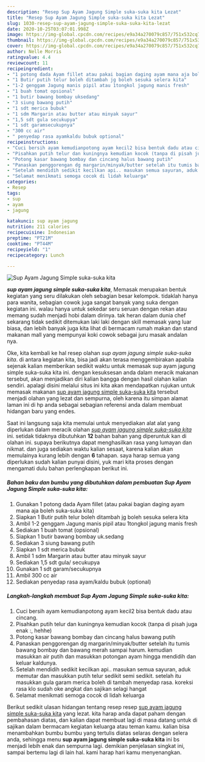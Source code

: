 ```yaml
---
description: "Resep Sup Ayam Jagung Simple suka-suka kita Lezat"
title: "Resep Sup Ayam Jagung Simple suka-suka kita Lezat"
slug: 1030-resep-sup-ayam-jagung-simple-suka-suka-kita-lezat
date: 2020-10-25T03:07:01.998Z
image: https://img-global.cpcdn.com/recipes/e9a34a270079c857/751x532cq70/sup-ayam-jagung-simple-suka-suka-kita-foto-resep-utama.jpg
thumbnail: https://img-global.cpcdn.com/recipes/e9a34a270079c857/751x532cq70/sup-ayam-jagung-simple-suka-suka-kita-foto-resep-utama.jpg
cover: https://img-global.cpcdn.com/recipes/e9a34a270079c857/751x532cq70/sup-ayam-jagung-simple-suka-suka-kita-foto-resep-utama.jpg
author: Nelle Morris
ratingvalue: 4.4
reviewcount: 11
recipeingredient:
- "1 potong dada Ayam fillet atau pakai bagian daging ayam mana aja boleh sukasuka kita"
- "1 Butir putih telur boleh ditambah jg boleh sesuka selera kita"
- "1-2 genggam Jagung manis pipil atau 1tongkol jagung manis fresh"
- "1 buah tomat opsional"
- "1 butir bawang bombay uksedang"
- "3 siung bawang putih"
- "1 sdt merica bubuk"
- "1 sdm Margarin atau butter atau minyak sayur"
- "1,5 sdt gula secukupya"
- "1 sdt garamsecukupnya"
- "300 cc air"
- " penyedap rasa ayamkaldu bubuk optional"
recipeinstructions:
- "Cuci bersih ayam kemudianpotong ayam kecil2 bisa bentuk dadu atau cincang."
- "Pisahkan putih telur dan kuningnya kemudian kocok (tanpa di pisah juga enak :, hehhe)"
- "Potong kasar bawang bombay dan cincang halus bawang putih"
- "Panaskan penggorengan dg margarin/minyak/butter setelah itu tumis bawang bombay dan bawang merah sampai harum. kemudian masukkan air putih dan masukkan potongan ayam hingga mendidih dan keluar kaldunya."
- "Setelah mendidih sedikit kecilkan api.. masukan semua sayuran, aduk memutar dan masukkan putih telur sedikit semi sedikit. setelah itu masukkan gula garam merica boleh di tambah menyedap rasa. koreksi rasa klo sudah oke angkat dan sajikan selagi hangat"
- "Selamat menikmati semoga cocok di lidah keluarga"
categories:
- Resep
tags:
- sup
- ayam
- jagung

katakunci: sup ayam jagung 
nutrition: 211 calories
recipecuisine: Indonesian
preptime: "PT21M"
cooktime: "PT44M"
recipeyield: "1"
recipecategory: Lunch

---
```



![Sup Ayam Jagung Simple suka-suka kita](https://img-global.cpcdn.com/recipes/e9a34a270079c857/751x532cq70/sup-ayam-jagung-simple-suka-suka-kita-foto-resep-utama.jpg)

<b><i>sup ayam jagung simple suka-suka kita</i></b>, Memasak merupakan bentuk kegiatan yang seru dilakukan oleh sebagian besar kelompok. tidaklah hanya para wanita, sebagian cowok juga sangat banyak yang suka dengan kegiatan ini. walau hanya untuk sekedar seru seruan dengan rekan atau memang sudah menjadi hobi dalam dirinya. tak heran dalam dunia chef sekarang tidak sedikit ditemukan laki laki dengan skill memasak yang luar biasa, dan lebih banyak juga kita lihat di bermacam rumah makan dan stand makanan mall yang mempunyai koki cowok sebagai juru masak andalan nya.



Oke, kita kembali ke hal resep olahan <i>sup ayam jagung simple suka-suka kita</i>. di antara kegiatan kita, bisa jadi akan terasa menggembirakan apabila sejenak kalian memberikan sedikit waktu untuk memasak sup ayam jagung simple suka-suka kita ini. dengan kesuksesan anda dalam meracik makanan tersebut, akan menjadikan diri kalian bangga dengan hasil olahan kalian sendiri. apalagi disini melalui situs ini kita akan mendapatkan rujukan untuk memasak makanan <u>sup ayam jagung simple suka-suka kita</u> tersebut menjadi olahan yang lezat dan sempurna, oleh karena itu simpan alamat laman ini di hp anda sebagai sebagian referensi anda dalam membuat hidangan baru yang endes.


Saat ini langsung saja kita memulai untuk menyediakan alat alat yang diperlukan dalam meracik olahan <u><i>sup ayam jagung simple suka-suka kita</i></u> ini. setidak tidaknya dibutuhkan <b>12</b> bahan bahan yang diperuntuk kan di olahan ini. supaya berikutnya dapat menghasilkan rasa yang lumayan dan nikmat. dan juga sediakan waktu kalian sesaat, karena kalian akan memulainya kurang lebih dengan <b>6</b> tahapan. saya harap semua yang diperlukan sudah kalian punyai disini, yuk mari kita proses dengan mengamati dulu bahan perlengkapan berikut ini.

<!--inarticleads1-->

##### Bahan baku dan bumbu yang dibutuhkan dalam pembuatan Sup Ayam Jagung Simple suka-suka kita:

1. Gunakan 1 potong dada Ayam fillet (atau pakai bagian daging ayam mana aja boleh suka-suka kita)
1. Siapkan 1 Butir putih telur boleh ditambah jg boleh sesuka selera kita
1. Ambil 1-2 genggam Jagung manis pipil atau 1tongkol jagung manis fresh
1. Sediakan 1 buah tomat (opsional)
1. Siapkan 1 butir bawang bombay uk.sedang
1. Sediakan 3 siung bawang putih
1. Siapkan 1 sdt merica bubuk
1. Ambil 1 sdm Margarin atau butter atau minyak sayur
1. Sediakan 1,5 sdt gula/ secukupya
1. Gunakan 1 sdt garam/secukupnya
1. Ambil 300 cc air
1. Sediakan  penyedap rasa ayam/kaldu bubuk (optional)




<!--inarticleads2-->

##### Langkah-langkah membuat Sup Ayam Jagung Simple suka-suka kita:

1. Cuci bersih ayam kemudianpotong ayam kecil2 bisa bentuk dadu atau cincang.
1. Pisahkan putih telur dan kuningnya kemudian kocok (tanpa di pisah juga enak :, hehhe)
1. Potong kasar bawang bombay dan cincang halus bawang putih
1. Panaskan penggorengan dg margarin/minyak/butter setelah itu tumis bawang bombay dan bawang merah sampai harum. kemudian masukkan air putih dan masukkan potongan ayam hingga mendidih dan keluar kaldunya.
1. Setelah mendidih sedikit kecilkan api.. masukan semua sayuran, aduk memutar dan masukkan putih telur sedikit semi sedikit. setelah itu masukkan gula garam merica boleh di tambah menyedap rasa. koreksi rasa klo sudah oke angkat dan sajikan selagi hangat
1. Selamat menikmati semoga cocok di lidah keluarga




Berikut sedikit ulasan hidangan tentang resep resep <u>sup ayam jagung simple suka-suka kita</u> yang lezat. kita harap anda dapat paham dengan pembahasan diatas, dan kalian dapat membuat lagi di masa datang untuk di sajikan dalam bermacam kegiatan keluarga atau teman kamu. kalian bisa menambahkan bumbu bumbu yang tertulis diatas selaras dengan selera anda, sehingga menu <b>sup ayam jagung simple suka-suka kita</b> ini bs menjadi lebih enak dan sempurna lagi. demikian penjelasan singkat ini, sampai bertemu lagi di lain hal. kami harap hari kamu menyenangkan.
